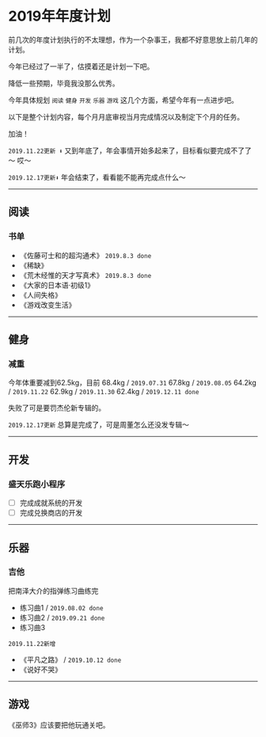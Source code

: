 # 2019年年度计划


前几次的年度计划执行的不太理想，作为一个杂事王，我都不好意思放上前几年的计划。

今年已经过了一半了，估摸着还是计划一下吧。

降低一些预期，毕竟我没那么优秀。

<!--more-->

今年具体规划 `阅读` `健身` `开发` `乐器` `游戏` 这几个方面，希望今年有一点进步吧。

以下是整个计划内容，每个月月底审视当月完成情况以及制定下个月的任务。

加油！

`2019.11.22更新 ⬇️`
又到年底了，年会事情开始多起来了，目标看似要完成不了了～
哎～

`2019.12.17更新⬇️`
年会结束了，看看能不能再完成点什么～

---

## 阅读
### 书单

- 《佐藤可士和的超沟通术》 `2019.8.3 done`
- 《稀缺》
- 《荒木经惟的天才写真术》 `2019.8.3 done`
- 《大家的日本语·初级1》
- 《人间失格》
- 《游戏改变生活》

---

## 健身

### 减重

今年体重要减到62.5kg，目前
68.4kg / `2019.07.31` 
67.8kg / `2019.08.05`
64.2kg / `2019.11.22`
62.9kg / `2019.11.30`
62.4kg / `2019.12.11 done`

失败了可是要罚杰伦新专辑的。

`2019.12.17更新`
总算是完成了，可是周董怎么还没发专辑～

---

## 开发

### 盛天乐跑小程序

-[ ] 完成成就系统的开发
-[ ] 完成兑换商店的开发

---

## 乐器

### 吉他

把南泽大介的指弹练习曲练完

- 练习曲1 / `2019.08.02 done`
- 练习曲2 / `2019.09.21 done`
- 练习曲3 

`2019.11.22新增`
- 《平凡之路》 / `2019.10.12 done`
- 《说好不哭》

---

## 游戏

《巫师3》应该要把他玩通关吧。

